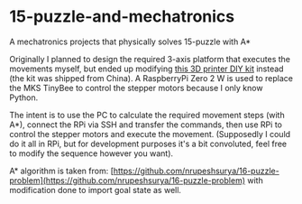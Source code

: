 # 15-puzzle-and-mechatronics
A mechatronics projects that physically solves 15-puzzle with A* 

Originally I planned to design the required 3-axis platform that executes the movements myself, but ended up modifying [this 3D printer DIY kit](https://m.tb.cn/h.5GNJoLrjbQtJI3J?sm=a5559a?tk=FMDXWPIbeJc )
instead (the kit was shipped from China). A RaspberryPi Zero 2 W is used to replace the MKS TinyBee to control the stepper motors because I only know Python. 

The intent is to use the PC to calculate the required movement steps (with A*), connect the RPi via SSH and transfer the commands, then use RPi to control the stepper motors and execute the movement. (Supposedly I could do it all in RPi, but for development purposes it's a bit convoluted, feel free to modify the sequence however you want). 

A* algorithm is taken from: [https://github.com/nrupeshsurya/16-puzzle-problem](https://github.com/nrupeshsurya/16-puzzle-problem) with modification done to import goal state as well. 
